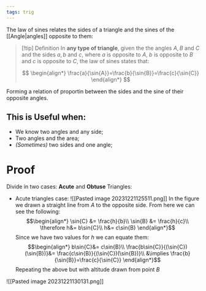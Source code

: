 ```yaml
---
tags: trig
---
```

The law of sines relates the sides of a triangle and the sines of the [[Angle|angles]] opposite to them:

>[!tip] Definition
>In **any type of triangle**, given the the angles $A, B$ and $C$ and the sides $a, b$ and $c$, where $a$ is opposite to $A$, $b$ is opposite to $B$ and $c$ is opposite to $C$, the law of sines states that:
>
>$$
\begin{align*}
\frac{a}{\sin{A}}=\frac{b}{\sin{B}}=\frac{c}{\sin{C}}
\end{align*}
>$$

Forming a relation of proportin between the sides and the sine of their opposite angles.
## This is Useful when:
- We know two angles and any side;
- Two angles and the area;
- *(Sometimes)* two sides and one angle;
# Proof
Divide in two cases: **Acute** and **Obtuse** Triangles:
- Acute triangles case:
![[Pasted image 20231221125511.png]]
In the figure we drawn a straight line from $A$ to the opposite side. From here we can see the following:
$$\begin{align*}
\sin{C} &= \frac{h}{b}\\
\sin{B} &= \frac{h}{c}\\
\therefore h&= b\sin{C}\\
h&= c\sin{B} 
\end{align*}$$
Since we have two values for $h$ we can equate them:
$$\begin{align*}
b\sin{C}&= c\sin{B}\\
\frac{b\sin{C}}{(\sin{C})(\sin{B})}&= \frac{c\sin{B}}{(\sin{C})(\sin{B})}\\
&\implies \frac{b}{\sin{B}}=\frac{c}{\sin{C}}
\end{align*}$$
Repeating the above but with altitude drawn from point $B$

![[Pasted image 20231221130131.png]]

